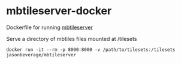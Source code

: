 # mbtileserver-docker
Dockerfile for running [mbtileserver](https://github.com/consbio/mbtileserver)

Serve a directory of mbtiles files mounted at /tilesets
```
docker run -it --rm -p 8000:8000 -v /path/to/tilesets:/tilesets jasonbeverage/mbtileserver
```


